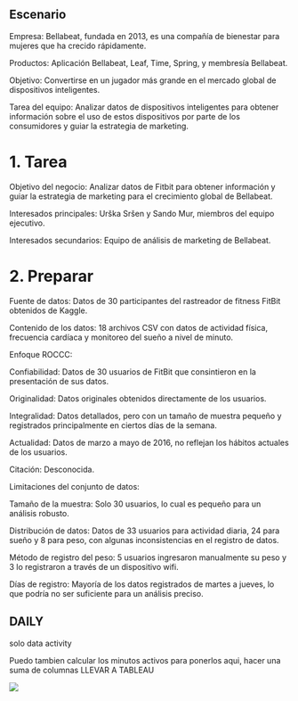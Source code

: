



## Escenario

Empresa: Bellabeat, fundada en 2013, es una compañía de bienestar para mujeres que ha crecido rápidamente.

Productos: Aplicación Bellabeat, Leaf, Time, Spring, y membresía Bellabeat.

Objetivo: Convertirse en un jugador más grande en el mercado global de dispositivos inteligentes.

Tarea del equipo: Analizar datos de dispositivos inteligentes para obtener información sobre el uso de estos dispositivos por parte de los consumidores y guiar la estrategia de marketing.

# 1. Tarea
Objetivo del negocio: Analizar datos de Fitbit para obtener información y guiar la estrategia de marketing para el crecimiento global de Bellabeat.

Interesados principales: Urška Sršen y Sando Mur, miembros del equipo ejecutivo.

Interesados secundarios: Equipo de análisis de marketing de Bellabeat.

# 2. Preparar
Fuente de datos: Datos de 30 participantes del rastreador de fitness FitBit obtenidos de Kaggle.

Contenido de los datos: 18 archivos CSV con datos de actividad física, frecuencia cardíaca y monitoreo del sueño a nivel de minuto.

Enfoque ROCCC:

Confiabilidad: Datos de 30 usuarios de FitBit que consintieron en la presentación de sus datos.

Originalidad: Datos originales obtenidos directamente de los usuarios.

Integralidad: Datos detallados, pero con un tamaño de muestra pequeño y registrados principalmente en ciertos días de la semana.

Actualidad: Datos de marzo a mayo de 2016, no reflejan los hábitos actuales de los usuarios.

Citación: Desconocida.

Limitaciones del conjunto de datos:

Tamaño de la muestra: Solo 30 usuarios, lo cual es pequeño para un análisis robusto.

Distribución de datos: Datos de 33 usuarios para actividad diaria, 24 para sueño y 8 para peso, con algunas inconsistencias en el registro de datos.

Método de registro del peso: 5 usuarios ingresaron manualmente su peso y 3 lo registraron a través de un dispositivo wifi.

Días de registro: Mayoría de los datos registrados de martes a jueves, lo que podría no ser suficiente para un análisis preciso.



## DAILY
  solo data activity

Puedo tambien calcular los minutos activos para ponerlos aqui, hacer una suma de columnas
LLEVAR A TABLEAU

![](imagenes/daily/Promedio_activity_date_total%steps2.png)
